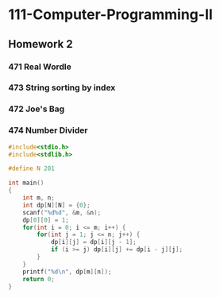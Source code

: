 # 111-Computer-Programming-II

## Homework 2

### 471	Real Wordle

### 473	String sorting by index

### 472	Joe's Bag

### 474	Number Divider
```c
#include<stdio.h>
#include<stdlib.h>

#define N 201

int main()
{
    int m, n;
    int dp[N][N] = {0};
    scanf("%d%d", &m, &n);
    dp[0][0] = 1;
    for(int i = 0; i <= m; i++) {
        for(int j = 1; j <= n; j++) {
            dp[i][j] = dp[i][j - 1];
            if (i >= j) dp[i][j] += dp[i - j][j];
        }
    }
    printf("%d\n", dp[m][n]);
    return 0;
}
```

